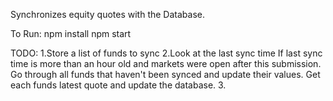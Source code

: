 Synchronizes equity quotes with the Database.

To Run:
npm install
npm start


TODO:
1.Store a list of funds to sync
2.Look at the last sync time
	If last sync time is more than an hour old and markets were open after this submission.
		Go through all funds that haven't been synced and update their values.
		Get each funds latest quote and update the database.
3.
